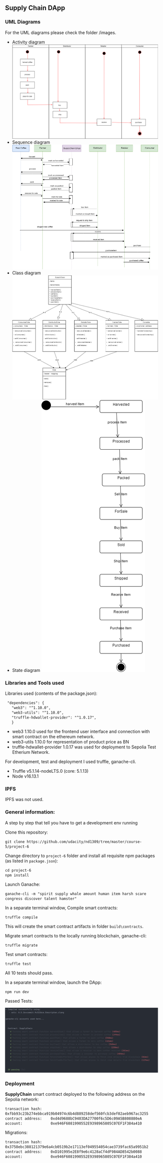 ## Supply Chain DApp

### UML Diagrams

For the UML diagrams please check the folder /images.

- Activity diagram
  ![Activity](images/act.png)
- Sequence diagram
  ![Sequence](images/seq.png)
- Class diagram
  ![Class](images/class.png)
- State diagram
  ![State](images/state.png)

### Libraries and Tools used

Libraries used (contents of the package.json):

 ```  
  "dependencies": {
    "web3": "^1.10.0",
    "web3-utils": "^1.10.0",
    "truffle-hdwallet-provider": "^1.0.17",
    }
```

* web3 1.10.0 used for the frontend user interface and connection with smart contract on the ethereum network.
* web3-utils 1.10.0 for representation of product price as BN
* truffle-hdwallet-provider 1.0.17 was used for deployment to Sepolia Test Etherium Network.

For development, test and deployment I used truffle, ganache-cli.

* Truffle v5.1.14-nodeLTS.0 (core: 5.1.13)
* Node v16.13.1

### IPFS

IPFS was not used.

### General information:

A step by step that tell you have to get a development env running

Clone this repository:

```
git clone https://github.com/udacity/nd1309/tree/master/course-5/project-6
```

Change directory to ```project-6``` folder and install all requisite npm packages (as listed in ```package.json```):

```
cd project-6
npm install
```

Launch Ganache:

```
ganache-cli -m "spirit supply whale amount human item harsh scare congress discover talent hamster"
```


In a separate terminal window, Compile smart contracts:

```
truffle compile
```

This will create the smart contract artifacts in folder ```build\contracts```.

Migrate smart contracts to the locally running blockchain, ganache-cli:

```
truffle migrate
```

Test smart contracts:

```
truffle test
```

All 10 tests should pass.

In a separate terminal window, launch the DApp:

```
npm run dev
```

Passed Tests:

![Tests](images/tests.png)

### Deployment

**SupplyChain** smart contract deployed to the following address on the Sepolia network:

```
transaction hash:    0xfbb93c23b274ebbca919b04974c6b4d889258def560fcb3def02aeb967ac3255
contract address:    0xd4d9688bC9403DA27700f6c5D6c09A5B808880eA
account:             0xe946F6081990552E9398965805C07EF1F384a410
```

Migrations:

```
transaction hash:    0x3758ebc388121379e6a4cb0519b2e17113ef049554054cae3739fac65a9951b2
contract address:    0xD101995e2E8f9e6c4128aCf4dF984AD8542b0088
account:             0xe946F6081990552E9398965805C07EF1F384a410
```